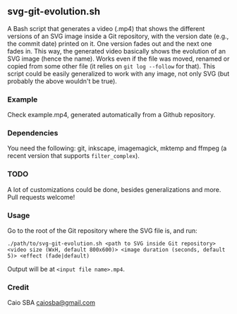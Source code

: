 ## svg-git-evolution.sh

A Bash script that generates a video (.mp4) that shows the different versions of an SVG image inside a Git repository,
with the version date (e.g., the commit date) printed on it. One version fades out and the next one fades in.
This way, the generated video basically shows the evolution of an SVG image (hence the name).
Works even if the file was moved, renamed or copied from some other file (it relies on `git log --follow` for that).
This script could be easily generalized to work with any image, not only SVG (but probably the above wouldn't be true).

### Example

Check example.mp4, generated automatically from a Github repository.

### Dependencies

You need the following: git, inkscape, imagemagick, mktemp and ffmpeg (a recent version that supports `filter_complex`).

### TODO

A lot of customizations could be done, besides generalizations and more. Pull requests welcome!

### Usage

Go to the root of the Git repository where the SVG file is, and run:

`./path/to/svg-git-evolution.sh <path to SVG inside Git repository> <video size (WxH, default 800x600)> <image duration (seconds, default 5)> <effect (fade|default)`

Output will be at `<input file name>.mp4`.

### Credit

Caio SBA <caiosba@gmail.com>
